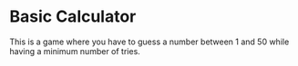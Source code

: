 # Basic Calculator

This is a game where you have to guess a number between 1 and 50 while having a minimum number of tries.
